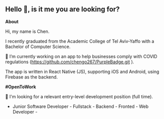 ## Hello 👋, is it me you are looking for?

**About**

Hi, my name is Chen.

I recently graduated from the Academic College of Tel Aviv-Yaffo with a Bachelor of Computer Science.

🔭 I’m currently working on an app to help businesses comply with COVID regulations (https://github.com/chengo267/PurpleBadge.git ). 

   The app is written in React Native (JS), supporting iOS and Android, using Firebase as the backend.
    
**#OpenToWork**

🤔 I'm looking for a relevant entry-level development position (full time).

   - Junior Software Developer - Fullstack - Backend - Fronted - Web Developer - 




<!--
**chengo267/chengo267** is a ✨ _special_ ✨ repository because its `README.md` (this file) appears on your GitHub profile.

Here are some ideas to get you started:

- 🔭 I’m currently working on ...
- 🌱 I’m currently learning ...
- 👯 I’m looking to collaborate on ...
- 🤔 I’m looking for help with ...
- 💬 Ask me about ...
- 📫 How to reach me: ...
- 😄 Pronouns: ...
- ⚡ Fun fact: ...
-->
